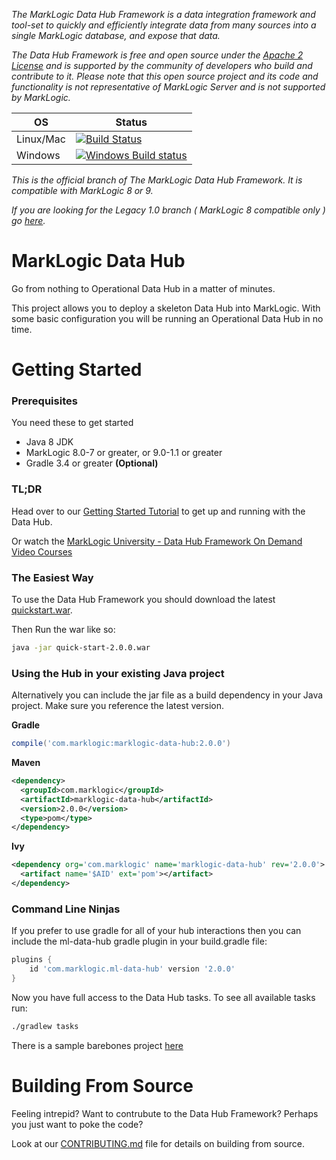 _The MarkLogic Data Hub Framework is a data integration framework and tool-set to quickly and efficiently integrate data from many sources into a single MarkLogic database, and expose that data._

_The Data Hub Framework is free and open source under the [Apache 2 License](https://github.com/marklogic-community/marklogic-data-hub/blob/master/LICENSE) and is supported by the community of developers who build and contribute to it. Please note that this open source project and its code and functionality is not representative of MarkLogic Server and is not supported by MarkLogic._

| OS | Status |
| --- | --- |
| Linux/Mac | [![Build Status](https://travis-ci.org/marklogic-community/marklogic-data-hub.svg?branch=master)](https://travis-ci.org/marklogic-community/marklogic-data-hub) |
| Windows | [![Windows Build status](https://ci.appveyor.com/api/projects/status/kgj0k5na59uhkvbv/branch/master?svg=true)](https://ci.appveyor.com/project/paxtonhare/marklogic-data-hub) |

_This is the official branch of The MarkLogic Data Hub Framework. It is compatible with MarkLogic 8 or 9._

_If you are looking for the Legacy 1.0 branch ( MarkLogic 8 compatible only ) go [here](https://github.com/marklogic-community/marklogic-data-hub/tree/1.0-master)._

# MarkLogic Data Hub

Go from nothing to Operational Data Hub in a matter of minutes.  

This project allows you to deploy a skeleton Data Hub into MarkLogic. With some basic configuration you will be running an Operational Data Hub in no time.

# Getting Started

### Prerequisites

You need these to get started

- Java 8 JDK
- MarkLogic 8.0-7 or greater, or 9.0-1.1 or greater
- Gradle 3.4 or greater **(Optional)**

### TL;DR

Head over to our [Getting Started Tutorial](https://marklogic-community.github.io/marklogic-data-hub/) to get up and running with the Data Hub.

Or watch the [MarkLogic University - Data Hub Framework On Demand Video Courses](http://mlu.marklogic.com/ondemand/index.xqy?q=Series%3A%22Operational%20Data%20Hubs%22)

### The Easiest Way

To use the Data Hub Framework you should download the latest [quickstart.war](https://github.com/marklogic-community/marklogic-data-hub/releases/download/v2.0.0/quick-start-2.0.0.war).

Then Run the war like so:

```bash
java -jar quick-start-2.0.0.war
```

### Using the Hub in your existing Java project

Alternatively you can include the jar file as a build dependency in your Java project. Make sure you reference the latest version.

**Gradle**

```groovy
compile('com.marklogic:marklogic-data-hub:2.0.0')
```

**Maven**

```xml
<dependency>
  <groupId>com.marklogic</groupId>
  <artifactId>marklogic-data-hub</artifactId>
  <version>2.0.0</version>
  <type>pom</type>
</dependency>
```

**Ivy**

```xml
<dependency org='com.marklogic' name='marklogic-data-hub' rev='2.0.0'>
  <artifact name='$AID' ext='pom'></artifact>
</dependency>
```

### Command Line Ninjas

If you prefer to use gradle for all of your hub interactions then you can include the ml-data-hub gradle plugin in your build.gradle file:

```groovy
plugins {
    id 'com.marklogic.ml-data-hub' version '2.0.0'
}
```

Now you have full access to the Data Hub tasks. To see all available tasks run:

```bash
./gradlew tasks
```

There is a sample barebones project [here](https://github.com/marklogic-community/marklogic-data-hub/tree/master/examples/barebones)

# Building From Source

Feeling intrepid? Want to contrubute to the Data Hub Framework? Perhaps you just want to poke the code?

Look at our [CONTRIBUTING.md](https://github.com/marklogic-community/marklogic-data-hub/blob/master/CONTRIBUTING.md#building-the-framework-from-source) file for details on building from source.
